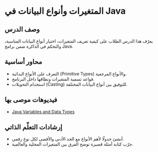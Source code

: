 # المتغيرات وأنواع البيانات في Java

## وصف الدرس
يعرّف هذا الدرس الطلاب على كيفية تعريف المتغيرات، اختيار أنواع البيانات المناسبة، والتحكم في الذاكرة ضمن برامج Java.

## محاور أساسية
- التعرف على الأنواع البدائية (Primitive Types) والأنواع المرجعية.
- قواعد تسمية المتغيرات ونطاقها داخل البرنامج.
- استخدام التحويلات (Casting) للتوفيق بين أنواع البيانات المختلفة.

## فيديوهات موصى بها
- [Java Variables and Data Types](https://www.youtube.com/watch?v=A74TOX803D0)

## إرشادات التعلّم الذاتي
- أنشئ جدولًا لأهم الأنواع مع الحد الأدنى والأقصى لكل نوع رقمي.
- جرّب كتابة أمثلة قصيرة توضح الفرق بين المتغيرات المحلية والعالمية.
